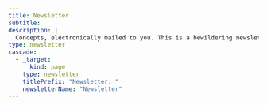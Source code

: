 ```yaml
---
title: Newsletter
subtitle:
description: |
  Concepts, electronically mailed to you. This is a bewildering newsletter that doesn't exist. Yet. 
type: newsletter
cascade:
  - _target:
      kind: page
    type: newsletter
    titlePrefix: "Newsletter: "
    newsletterName: "Newsletter"
---
```

